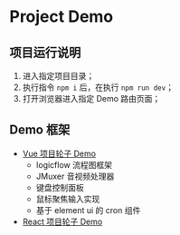 # Project Demo

## 项目运行说明

1. 进入指定项目目录；
2. 执行指令 `npm i` 后，在执行 `npm run dev`；
3. 打开浏览器进入指定 Demo 路由页面；

## Demo 框架

- [Vue 项目轮子 Demo](./vue-demo/README.md)
  - logicflow 流程图框架
  - JMuxer 音视频处理器
  - 键盘控制面板
  - 鼠标聚焦输入实现
  - 基于 element ui 的 cron 组件
- [React 项目轮子 Demo](./vue-demo/README.md)
